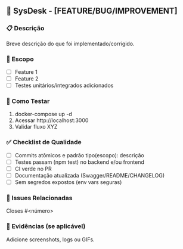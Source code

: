 ## 🎫 SysDesk - [FEATURE/BUG/IMPROVEMENT]

### 📋 Descrição
Breve descrição do que foi implementado/corrigido.

### 🚀 Escopo
- [ ] Feature 1
- [ ] Feature 2
- [ ] Testes unitários/integrados adicionados

### 🧪 Como Testar
1. docker-compose up -d
2. Acessar http://localhost:3000
3. Validar fluxo XYZ

### ✅ Checklist de Qualidade
- [ ] Commits atômicos e padrão tipo(escopo): descrição
- [ ] Testes passam (npm test) no backend e/ou frontend
- [ ] CI verde no PR
- [ ] Documentação atualizada (Swagger/README/CHANGELOG)
- [ ] Sem segredos expostos (env vars seguras)

### 🔗 Issues Relacionadas
Closes #<número>

### 📸 Evidências (se aplicável)
Adicione screenshots, logs ou GIFs.

